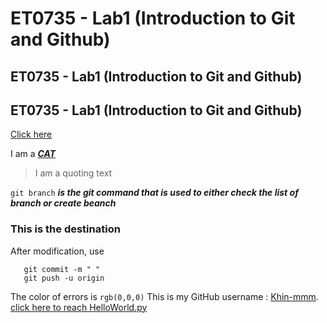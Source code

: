 # ET0735 - Lab1 (Introduction to Git and Github)
## ET0735 - Lab1 (Introduction to Git and Github)
## ET0735 - Lab1 (Introduction to Git and Github)
[Click here](#this-is-the-destination)

I am a <ins> ***CAT***</ins>
> I am a quoting text

`git branch` ***is the git command that is used to either check the list of branch or create beanch***
### This is the destination
After modification, use
```git add 
   git commit -m " "
   git push -u origin
```
The color of errors is `rgb(0,0,0)`
This is my GitHub username : [Khin-mmm](https://github.com/Khin-mmm).
[click here to reach HelloWorld.py](/HelloWorld.py)
